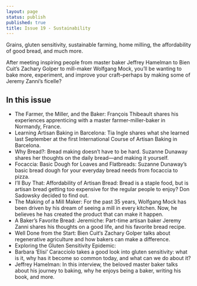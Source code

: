 ```yaml
---
layout: page
status: publish
published: true
title: Issue 19 - Sustainability
---
```


Grains, gluten sensitivity, sustainable farming, home milling, the affordability of good bread, and much more.

After meeting inspiring people from master baker Jeffrey Hamelman to Bien Cuit’s Zachary Golper to mill-maker Wolfgang Mock, you’ll be wanting to bake more, experiment, and improve your craft–perhaps by making some of Jeremy Zanni’s ficelle?

## In this issue

-   The Farmer, the Miller, and the Baker: François Thibeault shares his experiences apprenticing with a master farmer-miller-baker in Normandy, France.
-   Learning Artisan Baking in Barcelona: Tia Ingle shares what she learned last September at the first International Course of Artisan Baking in Barcelona.
-   Why Bread?: Bread making doesn’t have to be hard. Suzanne Dunaway shares her thoughts on the daily bread—and making it yourself.
-   Focaccia: Basic Dough for Loaves and Flatbreads: Suzanne Dunaway’s basic bread dough for your everyday bread needs from focaccia to pizza.
-   I’ll Buy That: Affordability of Artisan Bread: Bread is a staple food, but is artisan bread getting too expensive for the regular people to enjoy? Don Sadowsky decided to find out.
-   The Making of a Mill Maker: For the past 35 years, Wolfgang Mock has been driven by his dream of seeing a mill in every kitchen. Now, he believes he has created the product that can make it happen.
-   A Baker’s Favorite Bread: Jeremiche: Part-time artisan baker Jeremy Zanni shares his thoughts on a good life, and his favorite bread recipe.
-   Well Done from the Start: Bien Cuit‘s Zachary Golper talks about regenerative agriculture and how bakers can make a difference.
-   Exploring the Gluten Sensitivity Epidemic:
-   Barbara ‘Elisi’ Caracciolo takes a good look into gluten sensitivity: what is it, why has it become so common today, and what can we do about it?
-   Jeffrey Hamelman: In this interview, the beloved master baker talks about his journey to baking, why he enjoys being a baker, writing his book, and more.
